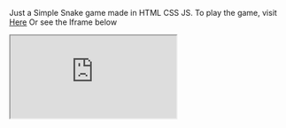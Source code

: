 
Just a Simple Snake game made in HTML CSS JS. 
To play the game, visit <a href="https://notoriousarnav.github.io/snake.web/snake.html">Here</a>
Or see the Iframe below

<iframe src="https://notoriousarnav.github.io/snake.web/snake.html"></iframe>
